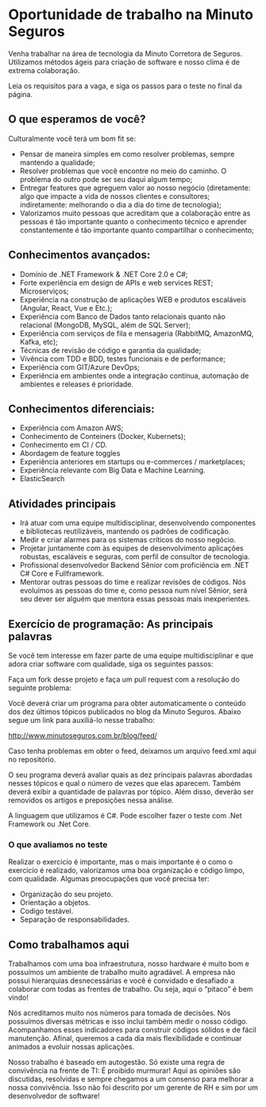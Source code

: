 # Oportunidade de trabalho na Minuto Seguros

Venha trabalhar na área de tecnologia da Minuto Corretora de Seguros. Utilizamos métodos ágeis para criação de software e nosso clima é de extrema colaboração. 

Leia os requisitos para a vaga, e siga os passos para o teste no final da página.

## O que esperamos de você?
Culturalmente você terá um bom fit se:

+ Pensar de maneira simples em como resolver problemas, sempre mantendo a qualidade;
+ Resolver problemas que você encontre no meio do caminho. O problema do outro pode ser seu daqui algum tempo;
+ Entregar features que agreguem valor ao nosso negócio (diretamente: algo que impacte a vida de nossos clientes e consultores; indiretamente: melhorando o dia a dia do time de tecnologia);
+ Valorizamos muito pessoas que acreditam que a colaboração entre as pessoas é tão importante quanto o conhecimento técnico e aprender constantemente é tão importante quanto compartilhar o conhecimento;

## Conhecimentos avançados:

+ Domínio de .NET Framework & .NET Core 2.0 e C#;
+ Forte experiência em design de APIs e web services REST; Microserviços;
+ Experiência na construção de aplicações WEB e produtos escaláveis (Angular, React, Vue e Etc.);
+ Experiência com Banco de Dados tanto relacionais quanto não relacional (MongoDB, MySQL, além de SQL Server);
+ Experiência com serviços de fila e mensageria (RabbitMQ, AmazonMQ, Kafka, etc);
+ Técnicas de revisão de código e garantia da qualidade;
+ Vivência com TDD e BDD, testes funcionais e de performance;
+ Experiência com GIT/Azure DevOps;
+ Experiência em ambientes onde a integração continua, automação de ambientes e releases é prioridade.

## Conhecimentos diferenciais:

+ Experiência com Amazon AWS;
+ Conhecimento de Conteiners (Docker, Kubernets);
+ Conhecimento em CI / CD.
+ Abordagem de feature toggles
+ Experiência anteriores em startups ou e-commerces / marketplaces;
+ Experiência relevante com Big Data e Machine Learning.
+ ElasticSearch

## Atividades principais

+ Irá atuar com uma equipe multidisciplinar, desenvolvendo componentes e bibliotecas reutilizáveis, mantendo os padrões de codificação.
+ Medir e criar alarmes para os sistemas críticos do nosso negócio.
+ Projetar juntamente com às equipes de desenvolvimento aplicações robustas, escaláveis e seguras, com perfil de consultor de tecnologia. 
+ Profissional desenvolvedor Backend Sênior com proficiência em .NET C# Core e Fullframework.
+ Mentorar outras pessoas do time e realizar revisões de códigos. Nós evoluímos as pessoas do time e, como pessoa num nível Sênior, será seu dever ser alguém que mentora essas pessoas mais inexperientes.

## Exercício de programação: As principais palavras

Se você tem interesse em fazer parte de uma equipe multidisciplinar e que adora criar software com qualidade, siga os seguintes passos:

Faça um fork desse projeto e faça um pull request com a resolução do seguinte problema:

Você deverá criar um programa para obter automaticamente o conteúdo dos dez últimos tópicos publicados no blog da Minuto Seguros. Abaixo segue um link para auxiliá-lo nesse trabalho:

http://www.minutoseguros.com.br/blog/feed/

Caso tenha problemas em obter o feed, deixamos um arquivo feed.xml aqui no repositório.

O seu programa deverá avaliar quais as dez principais palavras abordadas nesses tópicos e qual o número de vezes que elas aparecem. Também deverá exibir a quantidade de palavras por tópico. Além disso, deverão ser removidos os artigos e preposições nessa análise.

A linguagem que utilizamos é C#. Pode escolher fazer o teste com .Net Framework ou .Net Core.

### O que avaliamos no teste

Realizar o exercicío é importante, mas o mais importante é o como o exercicío é realizado, valorizamos uma boa organização e código limpo, com qualidade. Algumas preocupações que você precisa ter:

+ Organização do seu projeto.
+ Orientação a objetos.
+ Codigo testável.
+ Separação de responsabilidades.

Como trabalhamos aqui
----------

Trabalhamos com uma boa infraestrutura, nosso hardware é muito bom e possuímos um ambiente de trabalho muito agradável. A empresa não possui hierarquias desnecessárias e você é convidado e desafiado a colaborar com todas as frentes de trabalho. Ou seja, aqui o “pitaco” é bem vindo!

Nós acreditamos muito nos números para tomada de decisões. Nós possuímos diversas métricas e isso inclui também medir o nosso código. Acompanhamos esses indicadores para construir códigos sólidos e de fácil manutenção. Afinal, queremos a cada dia mais flexibilidade e continuar animados a evoluir nossas aplicações.

Nosso trabalho é baseado em autogestão. Só existe uma regra de convivência na frente de TI: É proibido murmurar! Aqui as opiniões são discutidas, resolvidas e sempre chegamos a um consenso para melhorar a nossa convivência. Isso não foi descrito por um gerente de RH e sim por um desenvolvedor de software!
